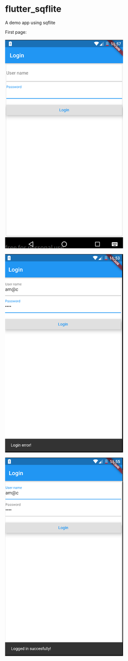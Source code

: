 # flutter_sqflite
A demo app using sqflite

First page:

![first page](assets/images/first_page.png)

![validation error](assets/images/login_error.png)


![success](assets/images/login_success.png)